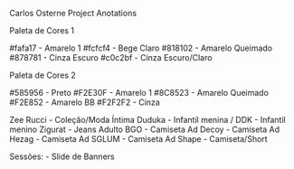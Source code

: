 Carlos Osterne Project Anotations

Paleta de Cores 1

#fafa17 - Amarelo 1
#fcfcf4 - Bege Claro
#818102 - Amarelo Queimado
#878781 - Cinza Escuro
#c0c2bf - Cinza Escuro/Claro

Paleta de Cores 2

#585956 - Preto
#F2E30F - Amarelo 1
#8C8523 - Amarelo Queimado
#F2E852 - Amarelo BB
#F2F2F2 - Cinza


Zee Rucci - Coleção/Moda Íntima
Duduka - Infantil menina / DDK - Infantil menino
Zigurat - Jeans Adulto 
BGO - Camiseta Ad
Decoy - Camiseta Ad
Hezag - Camiseta Ad
SGLUM - Camiseta Ad
Shape - Camiseta/Short


Sessões: 
	- Slide de Banners
